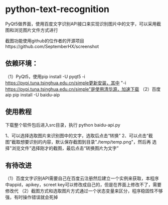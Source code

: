 # python-text-recognition
PyQt5做界面，使用百度文字识别API接口来实现识别图片中的文字，可以采用截图和浏览图片文件方式进行

截图功能使用github的位作者的开源项目https://github.com/SeptemberHX/screenshot

## 依赖环境：
（1）PyQt5，使用pip install -U pyqt5 -i https://pypi.tuna.tsinghua.edu.cn/simple更新安装，其中 "-i https://pypi.tuna.tsinghua.edu.cn/simple"是使用清华源，加速下载
（2）百度aip
pip install -U baidu-aip

## 使用教程
下载整个软件包后进入src目录，执行
python baidu-api.py

1、可以选择选取图片来识别图中的文字，选取后点击“转换”
2、可以点击“截图”截取想要识别的内容，默认保存截图到目录"./temp/temp.png"，然后再
	选择"浏览文件"选择刚才的截图，最后点击“转换图片为文字”

## 有待改进
（1）百度文字识别API需要自己在百度云注册然后建立一个实例来获取，本程序中appid，apikey，screet key可以修改成自己的，但是在界面上修改不了，需要修改代
（2）截图方式和选取图片方式通过一个状态变量来区分，程序稳固性不够强，有时操作错误就会死掉
